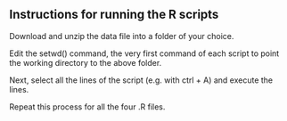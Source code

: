 ## Instructions for running the R scripts

Download and unzip the data file into a folder of your choice.  

Edit the setwd() command, the very first command of each script to point the working directory to the above folder.

Next, select all the lines of the script (e.g. with ctrl + A) and execute the lines.

Repeat this process for all the four .R files. 


